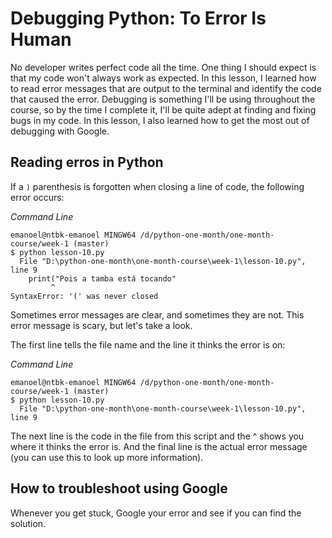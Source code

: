 # Debugging Python: To Error Is Human

No developer writes perfect code all the time. One thing I should expect is that my code won't always work as expected. In this lesson, I learned how to read error messages that are output to the terminal and identify the code that caused the error. Debugging is something I'll be using throughout the course, so by the time I complete it, I'll be quite adept at finding and fixing bugs in my code. In this lesson, I also learned how to get the most out of debugging with Google.

## Reading erros in Python

If a `)` parenthesis is forgotten when closing a line of code, the following error occurs:

*Command Line*

```
emanoel@ntbk-emanoel MINGW64 /d/python-one-month/one-month-course/week-1 (master)
$ python lesson-10.py
  File "D:\python-one-month\one-month-course\week-1\lesson-10.py", line 9
    print("Pois a tamba está tocando"
         ^
SyntaxError: '(' was never closed
```

Sometimes error messages are clear, and sometimes they are not. This error message is scary, but let's take a look.

The first line tells the file name and the line it thinks the error is on:

*Command Line*

```
emanoel@ntbk-emanoel MINGW64 /d/python-one-month/one-month-course/week-1 (master)
$ python lesson-10.py
  File "D:\python-one-month\one-month-course\week-1\lesson-10.py", line 9
```

The next line is the code in the file from this script and the ^ shows you where it thinks the error is. And the final line is the actual error message (you can use this to look up more information).

## How to troubleshoot using Google

Whenever you get stuck, Google your error and see if you can find the solution.

